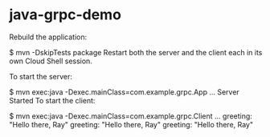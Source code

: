 # java-grpc-demo

Rebuild the application:


$ mvn -DskipTests package
Restart both the server and the client each in its own Cloud Shell session.

To start the server:


$ mvn exec:java -Dexec.mainClass=com.example.grpc.App
...
Server Started
To start the client:


$ mvn exec:java -Dexec.mainClass=com.example.grpc.Client
...
greeting: "Hello there, Ray"
greeting: "Hello there, Ray"
greeting: "Hello there, Ray"
